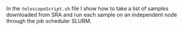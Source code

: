 In the `telescopeScript.sh` file I show how to take a list of samples downloaded from SRA and run each sample on an independent node through the job scheduler SLURM.
